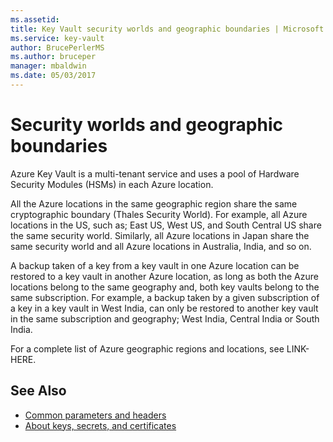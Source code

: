 ```yaml
---
ms.assetid: 
title: Key Vault security worlds and geographic boundaries | Microsoft Docs
ms.service: key-vault
author: BrucePerlerMS
ms.author: bruceper
manager: mbaldwin
ms.date: 05/03/2017
---
```

# Security worlds and geographic boundaries

Azure Key Vault is a multi-tenant service and uses a pool of Hardware Security Modules (HSMs) in each Azure location. 

All the Azure locations in the same geographic region share the same cryptographic boundary (Thales Security World). For example, all Azure locations in the US, such as; East US, West US, and South Central US share the same security world. Similarly, all Azure locations in Japan share the same security world and all Azure locations in Australia, India, and so on. 

A backup taken of a key from a key vault in one Azure location can be restored to a key vault in another Azure location, as long as both the Azure locations belong to the same geography and, both key vaults belong to the same subscription. For example, a backup taken by a given subscription of a key in a key vault in West India, can only be restored to another key vault in the same subscription and geography; West India, Central India or South India. 

For a complete list of Azure geographic regions and locations, see LINK-HERE.

## See Also

- [Common parameters and headers](common-parameters-and-headers.md)
- [About keys, secrets, and certificates](about-keys--secrets-and-certificates.md)
